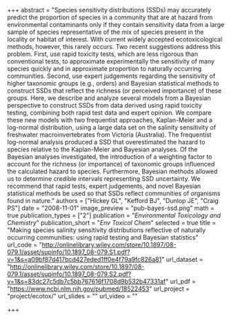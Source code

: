 +++
abstract = "Species sensitivity distributions (SSDs) may accurately predict the proportion of species in a community that are at hazard from environmental contaminants only if they contain sensitivity data from a large sample of species representative of the mix of species present in the locality or habitat of interest. With current widely accepted ecotoxicological methods, however, this rarely occurs. Two recent suggestions address this problem. First, use rapid toxicity tests, which are less rigorous than conventional tests, to approximate experimentally the sensitivity of many species quickly and in approximate proportion to naturally occurring communities. Second, use expert judgements regarding the sensitivity of higher taxonomic groups (e.g., orders) and Bayesian statistical methods to construct SSDs that reflect the richness (or perceived importance) of these groups. Here, we describe and analyze several models from a Bayesian perspective to construct SSDs from data derived using rapid toxicity testing, combining both rapid test data and expert opinion. We compare these new models with two frequentist approaches, Kaplan-Meier and a log-normal distribution, using a large data set on the salinity sensitivity of freshwater macroinvertebrates from Victoria (Australia). The frequentist log-normal analysis produced a SSD that overestimated the hazard to species relative to the Kaplan-Meier and Bayesian analyses. Of the Bayesian analyses investigated, the introduction of a weighting factor to account for the richness (or importance) of taxonomic groups influenced the calculated hazard to species. Furthermore, Bayesian methods allowed us to determine credible intervals representing SSD uncertainty. We recommend that rapid tests, expert judgements, and novel Bayesian statistical methods be used so that SSDs reflect communities of organisms found in nature."
authors = ["Hickey GL", "Kefford BJ", "Dunlop JE", "Craig PS"]
date = "2008-11-01"
image_preview = "pub-bayes-ssd.png"
math = true
publication_types = ["2"]
publication = "*Environmental Toxicology and Chemistry*"
publication_short = "*Env Toxicol Chem*"
selected = true
title = "Making species salinity sensitivity distributions reflective of naturally occurring communities: using rapid testing and Bayesian statistics"
url_code = "http://onlinelibrary.wiley.com/store/10.1897/08-079.1/asset/supinfo/10.1897_08-079.S1.pdf?v=1&s=a09bf87d417bcd427eded1ff0e4f79a9fc826a81"
url_dataset = "http://onlinelibrary.wiley.com/store/10.1897/08-079.1/asset/supinfo/10.1897_08-079.S2.pdf?v=1&s=83dc27c5db7c5bb767616f1708d9b532b47331af"
url_pdf = "https://www.ncbi.nlm.nih.gov/pubmed/18522453"
url_project = "project/ecotox/"
url_slides = ""
url_video = ""

+++
